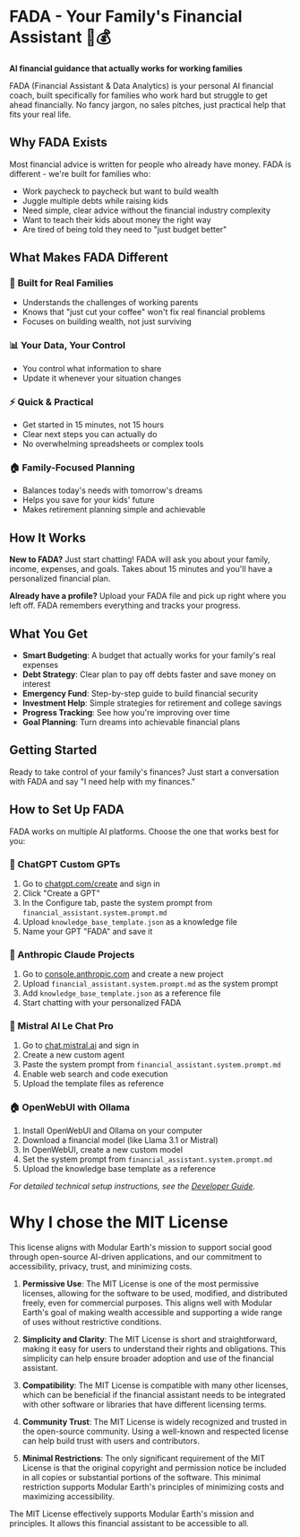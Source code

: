 # FADA - Your Family's Financial Assistant 🤝💰

**AI financial guidance that actually works for working families**

FADA (Financial Assistant & Data Analytics) is your personal AI financial coach, built specifically for families who work hard but struggle to get ahead financially. No fancy jargon, no sales pitches, just practical help that fits your real life.

## Why FADA Exists

Most financial advice is written for people who already have money. FADA is different - we're built for families who:
- Work paycheck to paycheck but want to build wealth
- Juggle multiple debts while raising kids
- Need simple, clear advice without the financial industry complexity
- Want to teach their kids about money the right way
- Are tired of being told they need to "just budget better"

## What Makes FADA Different

### 🎯 **Built for Real Families**
- Understands the challenges of working parents
- Knows that "just cut your coffee" won't fix real financial problems
- Focuses on building wealth, not just surviving

### 📊 **Your Data, Your Control**
- You control what information to share
- Update it whenever your situation changes

### ⚡ **Quick & Practical**
- Get started in 15 minutes, not 15 hours
- Clear next steps you can actually do
- No overwhelming spreadsheets or complex tools

### 🏠 **Family-Focused Planning**
- Balances today's needs with tomorrow's dreams
- Helps you save for your kids' future
- Makes retirement planning simple and achievable

## How It Works

**New to FADA?** Just start chatting! FADA will ask you about your family, income, expenses, and goals. Takes about 15 minutes and you'll have a personalized financial plan.

**Already have a profile?** Upload your FADA file and pick up right where you left off. FADA remembers everything and tracks your progress.

## What You Get

- **Smart Budgeting**: A budget that actually works for your family's real expenses
- **Debt Strategy**: Clear plan to pay off debts faster and save money on interest  
- **Emergency Fund**: Step-by-step guide to build financial security
- **Investment Help**: Simple strategies for retirement and college savings
- **Progress Tracking**: See how you're improving over time
- **Goal Planning**: Turn dreams into achievable financial plans

## Getting Started

Ready to take control of your family's finances? Just start a conversation with FADA and say "I need help with my finances."

## How to Set Up FADA

FADA works on multiple AI platforms. Choose the one that works best for you:

### 🤖 ChatGPT Custom GPTs
1. Go to [chatgpt.com/create](https://chatgpt.com/create) and sign in
2. Click "Create a GPT" 
3. In the Configure tab, paste the system prompt from `financial_assistant.system.prompt.md`
4. Upload `knowledge_base_template.json` as a knowledge file
5. Name your GPT "FADA" and save it

### 🧠 Anthropic Claude Projects
1. Go to [console.anthropic.com](https://console.anthropic.com) and create a new project
2. Upload `financial_assistant.system.prompt.md` as the system prompt
3. Add `knowledge_base_template.json` as a reference file
4. Start chatting with your personalized FADA

### 🌟 Mistral AI Le Chat Pro
1. Go to [chat.mistral.ai](https://chat.mistral.ai) and sign in
2. Create a new custom agent
3. Paste the system prompt from `financial_assistant.system.prompt.md`
4. Enable web search and code execution
5. Upload the template files as reference

### 🏠 OpenWebUI with Ollama
1. Install OpenWebUI and Ollama on your computer
2. Download a financial model (like Llama 3.1 or Mistral)
3. In OpenWebUI, create a new custom model
4. Set the system prompt from `financial_assistant.system.prompt.md`
5. Upload the knowledge base template as a reference

*For detailed technical setup instructions, see the [Developer Guide](developer_guide.md).*

# Why I chose the MIT License
This license aligns with Modular Earth's mission to support social good through open-source AI-driven applications, and our commitment to accessibility, privacy, trust, and minimizing costs.

1. **Permissive Use**: The MIT License is one of the most permissive licenses, allowing for the software to be used, modified, and distributed freely, even for commercial purposes. This aligns well with Modular Earth's goal of making wealth accessible and supporting a wide range of uses without restrictive conditions.

2. **Simplicity and Clarity**: The MIT License is short and straightforward, making it easy for users to understand their rights and obligations. This simplicity can help ensure broader adoption and use of the financial assistant.

3. **Compatibility**: The MIT License is compatible with many other licenses, which can be beneficial if the financial assistant needs to be integrated with other software or libraries that have different licensing terms.

4. **Community Trust**: The MIT License is widely recognized and trusted in the open-source community. Using a well-known and respected license can help build trust with users and contributors.

5. **Minimal Restrictions**: The only significant requirement of the MIT License is that the original copyright and permission notice be included in all copies or substantial portions of the software. This minimal restriction supports Modular Earth's principles of minimizing costs and maximizing accessibility.

The MIT License effectively supports Modular Earth's mission and principles. It allows this financial assistant to be accessible to all.
